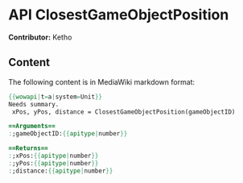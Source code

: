 # API ClosestGameObjectPosition

**Contributor:** Ketho

## Content

The following content is in MediaWiki markdown format:

```mediawiki
{{wowapi|t=a|system=Unit}}
Needs summary.
 xPos, yPos, distance = ClosestGameObjectPosition(gameObjectID)

==Arguments==
:;gameObjectID:{{apitype|number}}

==Returns==
:;xPos:{{apitype|number}}
:;yPos:{{apitype|number}}
:;distance:{{apitype|number}}
```